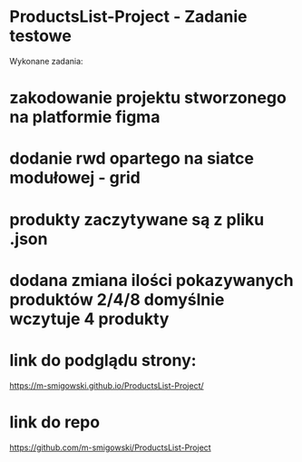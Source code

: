 # ProductsList-Project - Zadanie testowe

Wykonane zadania:
# zakodowanie projektu stworzonego na platformie figma
# dodanie rwd opartego na siatce modułowej - grid
# produkty zaczytywane są z pliku .json
# dodana zmiana ilości pokazywanych produktów 2/4/8 domyślnie wczytuje 4 produkty

# link do podglądu strony:
https://m-smigowski.github.io/ProductsList-Project/ 

# link do repo
https://github.com/m-smigowski/ProductsList-Project
